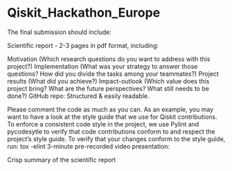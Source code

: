 # Qiskit_Hackathon_Europe

The final submission should include:

Scientific report - 2-3 pages in pdf format, including:

 Motivation (Which research questions do you want to address with this project?)
 Implementation (What was your strategy to answer those questions? How did you divide the tasks among your teammates?)
 Project results (What did you achieve?)
 Impact-outlook (Which value does this project bring? What are the future perspectives? What still needs to be done?)
GitHub repo: Structured & easily readable.

 Please comment the code as much as you can. As an example, you may want to have a look at the style guide that we use for Qiskit contributions.
 To enforce a consistent code style in the project, we use Pylint and pycodesytle to verify that code contributions conform to and respect the project’s style guide.
 To verify that your changes conform to the style guide, run: tox -elint
3-minute pre-recorded video presentation:

 Crisp summary of the scientific report

